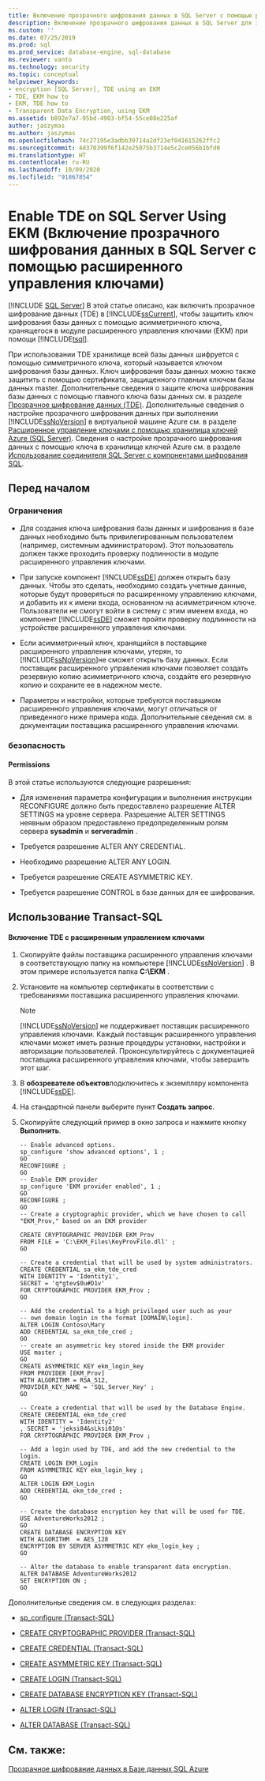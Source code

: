 ```yaml
---
title: Включение прозрачного шифрования данных в SQL Server с помощью расширенного управления ключами | Документация Майкрософт
description: Включение прозрачного шифрования данных в SQL Server для защиты ключа базы данных с использованием асимметричного ключа, хранящегося в модуле расширенного управления ключами, при помощи Transact-SQL.
ms.custom: ''
ms.date: 07/25/2019
ms.prod: sql
ms.prod_service: database-engine, sql-database
ms.reviewer: vanto
ms.technology: security
ms.topic: conceptual
helpviewer_keywords:
- encryption [SQL Server], TDE using an EKM
- TDE, EKM how to
- EKM, TDE how to
- Transparent Data Encryption, using EKM
ms.assetid: b892e7a7-95bd-4903-bf54-55ce08e225af
author: jaszymas
ms.author: jaszymas
ms.openlocfilehash: 74c27195e3adbb39714a2df23ef041615262ffc2
ms.sourcegitcommit: 4d370399f6f142e25075b3714e5c2ce056b1bfd0
ms.translationtype: HT
ms.contentlocale: ru-RU
ms.lasthandoff: 10/09/2020
ms.locfileid: "91867854"
---
```

# <a name="enable-tde-on-sql-server-using-ekm"></a>Enable TDE on SQL Server Using EKM (Включение прозрачного шифрования данных в SQL Server с помощью расширенного управления ключами)
[!INCLUDE [SQL Server](../../../includes/applies-to-version/sqlserver.md)]
  В этой статье описано, как включить прозрачное шифрование данных (TDE) в [!INCLUDE[ssCurrent](../../../includes/sscurrent-md.md)], чтобы защитить ключ шифрования базы данных с помощью асимметричного ключа, хранящегося в модуле расширенного управления ключами (EKM) при помощи [!INCLUDE[tsql](../../../includes/tsql-md.md)].  
  
 При использовании TDE хранилище всей базы данных шифруется с помощью симметричного ключа, который называется ключом шифрования базы данных. Ключ шифрования базы данных можно также защитить с помощью сертификата, защищенного главным ключом базы данных master. Дополнительные сведения о защите ключа шифрования базы данных с помощью главного ключа базы данных см. в разделе [Прозрачное шифрование данных (TDE)](../../../relational-databases/security/encryption/transparent-data-encryption.md). Дополнительные сведения о настройке прозрачного шифрования данных при выполнении [!INCLUDE[ssNoVersion](../../../includes/ssnoversion-md.md)] в виртуальной машине Azure см. в разделе [Расширенное управление ключами с помощью хранилища ключей Azure (SQL Server)](../../../relational-databases/security/encryption/extensible-key-management-using-azure-key-vault-sql-server.md). Сведения о настройке прозрачного шифрования данных с помощью ключа в хранилище ключей Azure см. в разделе [Использование соединителя SQL Server с компонентами шифрования SQL](../../../relational-databases/security/encryption/use-sql-server-connector-with-sql-encryption-features.md). 

  
##  <a name="before-you-begin"></a><a name="BeforeYouBegin"></a> Перед началом  
  
###  <a name="limitations-and-restrictions"></a><a name="Restrictions"></a> Ограничения  
  
-   Для создания ключа шифрования базы данных и шифрования в базе данных необходимо быть привилегированным пользователем (например, системным администратором). Этот пользователь должен также проходить проверку подлинности в модуле расширенного управления ключами.  
  
-   При запуске компонент [!INCLUDE[ssDE](../../../includes/ssde-md.md)] должен открыть базу данных. Чтобы это сделать, необходимо создать учетные данные, которые будут проверяться по расширенному управлению ключами, и добавить их к имени входа, основанном на асимметричном ключе. Пользователи не смогут войти в систему с этим именем входа, но компонент [!INCLUDE[ssDE](../../../includes/ssde-md.md)] сможет пройти проверку подлинности на устройстве расширенного управления ключами.  
  
-   Если асимметричный ключ, хранящийся в поставщике расширенного управления ключами, утерян, то [!INCLUDE[ssNoVersion](../../../includes/ssnoversion-md.md)]не сможет открыть базу данных. Если поставщик расширенного управления ключами позволяет создать резервную копию асимметричного ключа, создайте его резервную копию и сохраните ее в надежном месте.  
  
-   Параметры и настройки, которые требуются поставщиком расширенного управления ключами, могут отличаться от приведенного ниже примера кода. Дополнительные сведения см. в документации поставщика расширенного управления ключами.  
  
###  <a name="security"></a><a name="Security"></a> безопасность  
  
####  <a name="permissions"></a><a name="Permissions"></a> Permissions  
 В этой статье используются следующие разрешения:  
  
-   Для изменения параметра конфигурации и выполнения инструкции RECONFIGURE должно быть предоставлено разрешение ALTER SETTINGS на уровне сервера. Разрешение ALTER SETTINGS неявным образом предоставлено предопределенным ролям сервера **sysadmin** и **serveradmin** .  
  
-   Требуется разрешение ALTER ANY CREDENTIAL.  
  
-   Необходимо разрешение ALTER ANY LOGIN.  
  
-   Требуется разрешение CREATE ASYMMETRIC KEY.  
  
-   Требуется разрешение CONTROL в базе данных для ее шифрования.  
  
##  <a name="using-transact-sql"></a><a name="TsqlProcedure"></a> Использование Transact-SQL  
  
#### <a name="to-enable-tde-using-ekm"></a>Включение TDE с расширенным управлением ключами  
  
1.  Скопируйте файлы поставщика расширенного управления ключами в соответствующую папку на компьютере [!INCLUDE[ssNoVersion](../../../includes/ssnoversion-md.md)] . В этом примере используется папка **C:\EKM** .  
  
2.  Установите на компьютер сертификаты в соответствии с требованиями поставщика расширенного управления ключами.  
  
    > [!NOTE]  
    >  [!INCLUDE[ssNoVersion](../../../includes/ssnoversion-md.md)] не поддерживает поставщик расширенного управления ключами. Каждый поставщик расширенного управления ключами может иметь разные процедуры установки, настройки и авторизации пользователей.  Проконсультируйтесь с документацией поставщика расширенного управления ключами, чтобы завершить этот шаг.  
  
3.  В **обозревателе объектов**подключитесь к экземпляру компонента [!INCLUDE[ssDE](../../../includes/ssde-md.md)].  
  
4.  На стандартной панели выберите пункт **Создать запрос**.  
  
5.  Скопируйте следующий пример в окно запроса и нажмите кнопку **Выполнить**.  
  
    ```  
    -- Enable advanced options.  
    sp_configure 'show advanced options', 1 ;  
    GO  
    RECONFIGURE ;  
    GO  
    -- Enable EKM provider  
    sp_configure 'EKM provider enabled', 1 ;  
    GO  
    RECONFIGURE ;  
    GO  
    -- Create a cryptographic provider, which we have chosen to call "EKM_Prov," based on an EKM provider  
  
    CREATE CRYPTOGRAPHIC PROVIDER EKM_Prov   
    FROM FILE = 'C:\EKM_Files\KeyProvFile.dll' ;  
    GO  
  
    -- Create a credential that will be used by system administrators.  
    CREATE CREDENTIAL sa_ekm_tde_cred   
    WITH IDENTITY = 'Identity1',   
    SECRET = 'q*gtev$0u#D1v'   
    FOR CRYPTOGRAPHIC PROVIDER EKM_Prov ;  
    GO  
  
    -- Add the credential to a high privileged user such as your   
    -- own domain login in the format [DOMAIN\login].  
    ALTER LOGIN Contoso\Mary  
    ADD CREDENTIAL sa_ekm_tde_cred ;  
    GO  
    -- create an asymmetric key stored inside the EKM provider  
    USE master ;  
    GO  
    CREATE ASYMMETRIC KEY ekm_login_key   
    FROM PROVIDER [EKM_Prov]  
    WITH ALGORITHM = RSA_512,  
    PROVIDER_KEY_NAME = 'SQL_Server_Key' ;  
    GO  
  
    -- Create a credential that will be used by the Database Engine.  
    CREATE CREDENTIAL ekm_tde_cred   
    WITH IDENTITY = 'Identity2'   
    , SECRET = 'jeksi84&sLksi01@s'   
    FOR CRYPTOGRAPHIC PROVIDER EKM_Prov ;  
  
    -- Add a login used by TDE, and add the new credential to the login.  
    CREATE LOGIN EKM_Login   
    FROM ASYMMETRIC KEY ekm_login_key ;  
    GO  
    ALTER LOGIN EKM_Login   
    ADD CREDENTIAL ekm_tde_cred ;  
    GO  
  
    -- Create the database encryption key that will be used for TDE.  
    USE AdventureWorks2012 ;  
    GO  
    CREATE DATABASE ENCRYPTION KEY  
    WITH ALGORITHM  = AES_128  
    ENCRYPTION BY SERVER ASYMMETRIC KEY ekm_login_key ;  
    GO  
  
    -- Alter the database to enable transparent data encryption.  
    ALTER DATABASE AdventureWorks2012   
    SET ENCRYPTION ON ;  
    GO  
    ```  
  
 Дополнительные сведения см. в следующих разделах:  
  
-   [sp_configure (Transact-SQL)](../../../relational-databases/system-stored-procedures/sp-configure-transact-sql.md)  
  
-   [CREATE CRYPTOGRAPHIC PROVIDER &#40;Transact-SQL&#41;](../../../t-sql/statements/create-cryptographic-provider-transact-sql.md)  
  
-   [CREATE CREDENTIAL &#40;Transact-SQL&#41;](../../../t-sql/statements/create-credential-transact-sql.md)  
  
-   [CREATE ASYMMETRIC KEY &#40;Transact-SQL&#41;](../../../t-sql/statements/create-asymmetric-key-transact-sql.md)  
  
-   [CREATE LOGIN &#40;Transact-SQL&#41;](../../../t-sql/statements/create-login-transact-sql.md)  
  
-   [CREATE DATABASE ENCRYPTION KEY (Transact-SQL)](../../../t-sql/statements/create-database-encryption-key-transact-sql.md)  
  
-   [ALTER LOGIN &#40;Transact-SQL&#41;](../../../t-sql/statements/alter-login-transact-sql.md)  
  
-   [ALTER DATABASE (Transact-SQL)](../../../t-sql/statements/alter-database-transact-sql.md)  
  
## <a name="see-also"></a>См. также:  
 [Прозрачное шифрование данных в Базе данных SQL Azure](/azure/azure-sql/database/transparent-data-encryption-tde-overview)  
  
